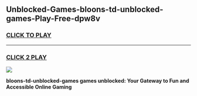 
## Unblocked-Games-bloons-td-unblocked-games-Play-Free-dpw8v
<h3>
<a href="https://premium76.site?title=bloons-td-unblocked-games&ref=22A">CLICK TO PLAY</a></h3>
<hr>

<h3>
<a href="https://premium76.site?title=bloons-td-unblocked-games&ref=22A">CLICK 2 PLAY</a>
  
</h3>

<a href="https://premium76.site?title=bloons-td-unblocked-games&ref=22A"><img src="https://clearcache.store/games.png"></a>


**bloons-td-unblocked-games games unblocked: Your Gateway to Fun and Accessible Online Gaming**
